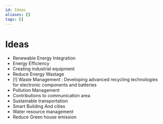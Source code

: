 ```yaml
---
id: Ideas
aliases: []
tags: []
---
```


# Ideas

- Renewable Energy Integration
- Energy Efficiency
- Creating industrial equipment
- Reduce Energy Wastage
- [!] Waste Management : Developing advanced recycling technologies for electronic components and batteries
- Pollution Management
- Contributions to communication area
- Sustainable transportation
- Smart Building And cities
- Water resource management
- Reduce Green house emission
